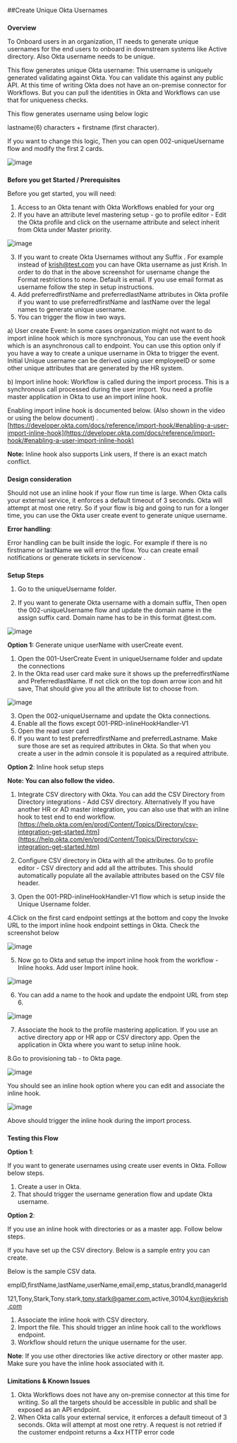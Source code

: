 ##Create Unique Okta Usernames


### 
**Overview**

To Onboard users in an organization, IT needs to generate unique usernames for the end users to onboard in downstream systems like Active directory. Also Okta username needs to be unique.

This flow generates unique Okta username: This username is uniquely generated validating against Okta. You can validate this against any public API. At this time of writing Okta does not have an on-premise connector for Workflows. But you can pull the identities in Okta and Workflows can use that for uniqueness checks.

This flow generates username using below logic

lastname(6) characters + firstname (first character). 

If you want to change this logic, Then you can open 002-uniqueUsername flow and modify the first 2 cards.

![image](https://user-images.githubusercontent.com/14205843/92506946-11eacb80-f1bb-11ea-969a-5b23953522e9.png)


### 
**Before you get Started / Prerequisites**

Before you get started, you will need:



1. Access to an Okta tenant with Okta Workflows enabled for your org
2. If you have an attribute level mastering setup - go to profile editor - Edit the Okta profile and click on the username attribute and select inherit from Okta under Master priority.

![image](https://user-images.githubusercontent.com/14205843/91931725-1a15a900-ec99-11ea-846f-784ffc67f5be.png)

3. If you want to create Okta Usernames without any Suffix . For example instead of [krish@test.com](mailto:krish@test.com) you can have Okta username as just Krish. In order to do that in the above screenshot for username change the Format restrictions to none. Default is email. If you use email format as username follow the step in setup instructions.
4. Add preferredfirstName and preferredlastName attributes in Okta profile if you want to use preferredfirstName and lastName over the legal names to generate unique username.
5. You can trigger the flow in two ways. 

a) User create Event: In some cases organization might not want to do import inline hook which is more synchronous, You can use the event hook which is an asynchronous call to endpoint. You can use this option only if you have a way to create a unique username in Okta to trigger the event. Initial Unique username can be derived using user employeeID or some other unique attributes that are generated by the HR system.

b) Import inline hook: Workflow is called during the import process. This is a synchronous call processed during the user import. You need a profile master application in Okta to use an import inline hook.

Enabling import inline hook is documented below. (Also shown in the video or using the below document) . [https://developer.okta.com/docs/reference/import-hook/#enabling-a-user-import-inline-hook](https://developer.okta.com/docs/reference/import-hook/#enabling-a-user-import-inline-hook)

**Note:** Inline hook also supports Link users, If there is an exact match conflict.  `      `


### 
**Design consideration**

Should not use an inline hook if your flow run time is large. When Okta calls your external service, it enforces a default timeout of 3 seconds. Okta will attempt at most one retry. So if your flow is big and going to run for a longer time, you can use the Okta user create event to generate unique username.

**Error handling**:

Error handling can be built inside the logic. For example if there is no firstname or lastName we will error the flow. You can create email notifications or generate tickets in servicenow .


### 
**Setup Steps**

1. Go to the uniqueUsername folder. 

2. If you want to generate Okta username with a domain suffix, Then open the 002-uniqueUsername flow and update the domain name in the assign suffix card. Domain name has to be in this format @test.com. 

![image](https://user-images.githubusercontent.com/14205843/92507145-60986580-f1bb-11ea-9720-ede71f805c78.png)

**Option 1:** Generate unique userName with userCreate event.

1. Open the 001-UserCreate Event in uniqueUsername folder and update the connections
2. In the Okta read user card make sure it shows up the preferredfirstName and PreferredlastName. If not click on the top down arrow icon and hit save, That should give you all the attribute list to choose from.

![image](https://user-images.githubusercontent.com/14205843/91931793-47625700-ec99-11ea-95fb-2aa2688182fb.png)    

3. Open the 002-uniqueUsername and update the Okta connections.
4. Enable all the flows except 001-PRD-inlineHookHandler-V1 
5. Open the read user card
6. If you want to test preferredfirstName and preferredLastname. Make sure those are set as required attributes in Okta. So that when you create a user in the admin console it is populated as a required attribute.

**Option 2**: Inline hook setup steps

**Note: You can also follow the video.**

1. Integrate CSV directory with Okta. You can add the CSV Directory from Directory integrations - Add CSV directory. Alternatively If you have another HR or AD master integration, you can also use that with an inline hook to test end to end workflow. [https://help.okta.com/en/prod/Content/Topics/Directory/csv-integration-get-started.htm](https://help.okta.com/en/prod/Content/Topics/Directory/csv-integration-get-started.htm) 

2. Configure CSV directory in Okta with all the attributes. Go to profile editor - CSV directory and add all the attributes. This should automatically populate all the available attributes based on the CSV file header.

3. Open the 001-PRD-inlineHookHandler-V1 flow which is setup inside the Unique Username folder. 

4.Click on the first card endpoint settings at the bottom and copy the Invoke URL to the import inline hook endpoint settings in Okta. Check the screenshot below

![image](https://user-images.githubusercontent.com/14205843/91931847-6fea5100-ec99-11ea-8fe3-60a98173e49c.png)


5. Now go to Okta and setup the import inline hook from the workflow - Inline hooks. Add user Import inline hook.

![image](https://user-images.githubusercontent.com/14205843/91931878-898b9880-ec99-11ea-94f9-c85a90306eb5.png)

6. You can add a name to the hook and update the endpoint URL from step 6.

![image](https://user-images.githubusercontent.com/14205843/91931958-bcce2780-ec99-11ea-9428-c6ecf28716bb.png)

7. Associate the hook to the profile mastering application. If you use an active directory app or HR app or CSV directory app. Open the application in Okta where you want to setup inline hook. 

8.Go to provisioning tab - to Okta page.

![image](https://user-images.githubusercontent.com/14205843/91931987-d1aabb00-ec99-11ea-9c8c-1d9a73a1f9c9.png)

You should see an inline hook option where you can edit and associate the inline hook.

![image](https://user-images.githubusercontent.com/14205843/91932034-ee46f300-ec99-11ea-9e0d-45908c4b5757.png)


Above should trigger the inline hook during the import process.


### 
**Testing this Flow**

**Option 1**:

If you want to generate usernames using create user events in Okta. Follow below steps.



1. Create a user in Okta. 
2. That should trigger the username generation flow and update Okta username. 

**Option 2**:

If you use an inline hook with directories or as a master app. Follow below steps.

If you have set up the CSV directory. Below is a sample entry you can create.

Below is the sample CSV data.

empID,firstName,lastName,userName,email,emp_status,brandId,managerId

121,Tony,Stark,Tony.stark,tony.stark@gamer.com,active,30104,kvr@jeykrish.com

1. Associate the inline hook with CSV directory.
2. Import the file. This should trigger an inline hook call to the workflows endpoint.
3. Workflow should return the unique username for the user.

**Note**: If you use other directories like active directory or other master app. Make sure you have the inline hook associated with it.

### 
**Limitations & Known Issues**

1. Okta Workflows does not have any on-premise connector at this time for writing. So all the targets should be accessible in public and shall be exposed as an API endpoint.
2. When Okta calls your external service, it enforces a default timeout of 3 seconds. Okta will attempt at most one retry. A request is not retried if the customer endpoint returns a 4xx HTTP error code

